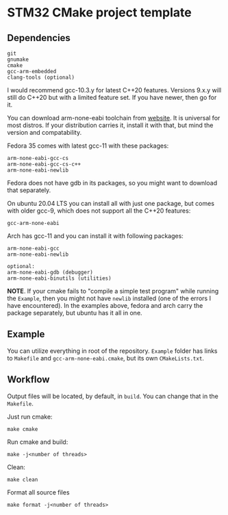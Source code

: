 # STM32 CMake project template

## Dependencies

```shell
git
gnumake
cmake
gcc-arm-embedded
clang-tools (optional)
```

I would recommend gcc-10.3.y for latest C++20 features. Versions 9.x.y will still do C++20 but with a limited feature set. If you have newer, then go for it.  

You can download arm-none-eabi toolchain from [website](https://developer.arm.com/tools-and-software/open-source-software/developer-tools/gnu-toolchain/gnu-rm/downloads). It is universal for most distros. If your distribution carries it, install it with that, but mind the version and compatability.  

Fedora 35 comes with latest gcc-11 with these packages:

```shell
arm-none-eabi-gcc-cs
arm-none-eabi-gcc-cs-c++
arm-none-eabi-newlib
```

Fedora does not have gdb in its packages, so you might want to download that separately.  

On ubuntu 20.04 LTS you can install all with just one package, but comes with older gcc-9, which does not support all the C++20 features:

```shell
gcc-arm-none-eabi
```

Arch has gcc-11 and you can install it with following packages:

```shell
arm-none-eabi-gcc
arm-none-eabi-newlib

optional:
arm-none-eabi-gdb (debugger)
arm-none-eabi-binutils (utilities)
```

**NOTE**. If your cmake fails to "compile a simple test program" while running the `Example`, then you might not have `newlib` installed (one of the errors I have encountered). In the examples above, fedora and arch carry the package separately, but ubuntu has it all in one.

## Example
You can utilize everything in root of the repository. `Example` folder has links to `Makefile` and `gcc-arm-none-eabi.cmake`, but its own `CMakeLists.txt`.

## Workflow

Output files will be located, by default, in `build`. You can change that in the `Makefile`.

Just run cmake:

```shell
make cmake
```

Run cmake and build:

```shell
make -j<number of threads>
```

Clean:

```shell
make clean
```

Format all source files

```shell
make format -j<number of threads>
```
